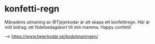 # konfetti-regn

Månadens utmaning av @Tjejerkodar är att skapa ett konfettiregn. Här är mitt bidrag: ett födelsedagskort till min mamma. Happy confetti! 

--> https://www.tjejerkodar.se/kodutmaningen/ 
